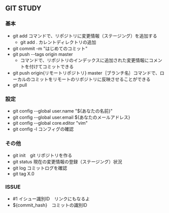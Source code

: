 
## GIT STUDY
### 基本
- git add コマンドで、リポジトリに変更情報（ステージング）を追加する
    - git add .  カレントディレクトリの追加
- git commit -m "はじめてのコミット"
- git push --tags origin master
  - コマンドで、リポジトリのインデックスに追加された変更情報にコメントを付けてコミットできる
- git push origin{リモートリポジトリ} master｛ブランチ名｝コマンドで、ローカルのコミットをリモートのリポジトリに反映させることができる
- git pull
### 設定
- git config --global user.name "${あなたの名前}"
- git config --global user.email ${あなたのメールアドレス}
- git config --global core.editor "vim"
- git config -l コンフィグの確認
### その他
- git init　git リポジトリを作る
- git status 現在の変更情報の登録（ステージング）状況
- git log コミットログを確認
- git tag X.0
### ISSUE
 - #1    イシュー識別ID　リンクにもなるよ 
 - ${commit_hash}　コミットの識別ID 
